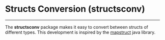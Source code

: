 # Structs Conversion (structsconv)

---

The **structsconv** package makes it easy to convert between structs of different types.
This development is inspired by the [mapstruct](https://mapstruct.org/) java library.
